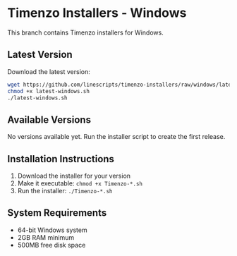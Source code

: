 # Timenzo Installers - Windows

This branch contains Timenzo installers for Windows.

## Latest Version

Download the latest version:
```bash
wget https://github.com/linescripts/timenzo-installers/raw/windows/latest-windows.sh
chmod +x latest-windows.sh
./latest-windows.sh
```

## Available Versions

No versions available yet. Run the installer script to create the first release.

## Installation Instructions

1. Download the installer for your version
2. Make it executable: `chmod +x Timenzo-*.sh`
3. Run the installer: `./Timenzo-*.sh`

## System Requirements

- 64-bit Windows system
- 2GB RAM minimum
- 500MB free disk space
